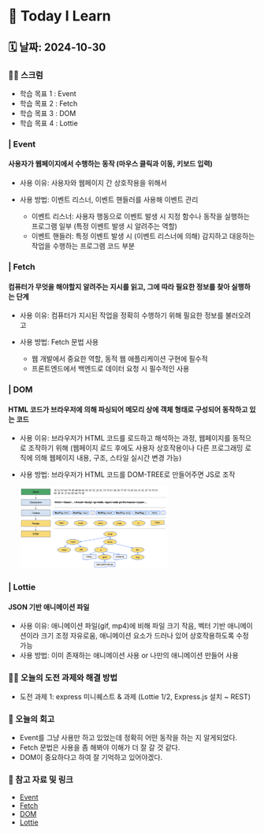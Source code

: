 # 📝 Today I Learn

## 🗓️ 날짜: 2024-10-30

### 🙏🏻 스크럼
- 학습 목표 1 : Event
- 학습 목표 2 : Fetch
- 학습 목표 3 : DOM
- 학습 목표 4 : Lottie 


### | Event
#### 사용자가 웹페이지에서 수행하는 동작 (마우스 클릭과 이동, 키보드 입력)
- 사용 이유: 사용자와 웹페이지 간 상호작용을 위해서
- 사용 방법: 이벤트 리스너, 이벤트 핸들러를 사용해 이벤트 관리

  - 이벤트 리스너: 사용자 행동으로 이벤트 발생 시 지정 함수나 동작을 실행하는 프로그램 일부 (특정 이벤트 발생 시 알려주는 역할)
  - 이벤트 핸들러: 특정 이벤트 발생 시 (이벤트 리스너에 의해) 감지하고 대응하는 작업을 수행하는 프로그램 코드 부분


### | Fetch
#### 컴퓨터가 무엇을 해야할지 알려주는 지시를 읽고, 그에 따라 필요한 정보를 찾아 실행하는 단계
- 사용 이유: 컴퓨터가 지시된 작업을 정확히 수행하기 위해 필요한 정보를 불러오려고
- 사용 방법: Fetch 문법 사용

    - 웹 개발에서 중요한 역할, 동적 웹 애플리케이션 구현에 필수적 
    - 프론트엔드에서 백엔드로 데이터 요청 시 필수적인 사용


### | DOM
#### HTML 코드가 브라우저에 의해 파싱되어 메모리 상에 객체 형태로 구성되어 동작하고 있는 코드
- 사용 이유: 브라우저가 HTML 코드를 로드하고 해석하는 과정, 웹페이지를 동적으로 조작하기 위해 (웹페이지 로드 후에도 사용자 상호작용이나 다른 프로그래밍 로직에 의해 웹페이지 내용, 구조, 스타일 실시간 변경 가능)
- 사용 방법: 브라우저가 HTML 코드를 DOM-TREE로 만들어주면 JS로 조작

    <img src="images/DOM.png" alt="DOM 절차" width="300px">
    

### | Lottie
#### JSON 기반 애니메이션 파일
- 사용 이유: 애니메이션 파일(gif, mp4)에 비해 파일 크기 작음, 벡터 기반 애니메이션이라 크기 조정 자유로움, 애니메이션 요소가 드러나 있어 상호작용하도록 수정 가능
- 사용 방법: 이미 존재하는 애니메이션 사용 or 나만의 애니메이션 만들어 사용
 

### ✊🏻 오늘의 도전 과제와 해결 방법
- 도전 과제 1: express 미니퀘스트 & 과제 (Lottie 1/2, Express.js 설치 ~ REST)


### 💭 오늘의 회고
- Event를 그냥 사용만 하고 있었는데 정확히 어떤 동작을 하는 지 알게되었다.
- Fetch 문법은 사용을 좀 해봐야 이해가 더 잘 갈 것 같다.
- DOM이 중요하다고 하여 잘 기억하고 있어야겠다.


### 🔗 참고 자료 및 링크
- [Event](https://www.notion.so/adapterz/Event-12d394a48061809498e9d796edbec542?pvs=4)
- [Fetch](https://www.notion.so/adapterz/Fetch-12d394a4806180cca1f1c070b8a8180f?pvs=4)
- [DOM](https://www.notion.so/adapterz/DOM-12d394a48061802eb56ad065b1c80fed?pvs=4)
- [Lottie](https://www.notion.so/adapterz/Lottie-12d394a4806180bab0eae3545abe3111?pvs=4)